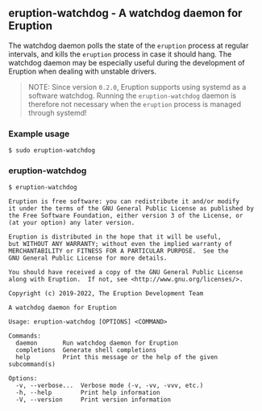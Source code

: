 ## eruption-watchdog - A watchdog daemon for Eruption

The watchdog daemon polls the state of the `eruption` process at regular intervals, and kills the `eruption` process
in case it should hang. The watchdog daemon may be especially useful during the development of Eruption when dealing
with unstable drivers.

> NOTE:
> Since version `0.2.0`, Eruption supports using systemd as a software watchdog.
> Running the `eruption-watchdog` daemon is therefore not necessary when the `eruption` process is managed through
> systemd!

### Example usage

```shell
$ sudo eruption-watchdog
```

### eruption-watchdog

```shell
$ eruption-watchdog 

Eruption is free software: you can redistribute it and/or modify
it under the terms of the GNU General Public License as published by
the Free Software Foundation, either version 3 of the License, or
(at your option) any later version.

Eruption is distributed in the hope that it will be useful,
but WITHOUT ANY WARRANTY; without even the implied warranty of
MERCHANTABILITY or FITNESS FOR A PARTICULAR PURPOSE.  See the
GNU General Public License for more details.

You should have received a copy of the GNU General Public License
along with Eruption.  If not, see <http://www.gnu.org/licenses/>.

Copyright (c) 2019-2022, The Eruption Development Team

A watchdog daemon for Eruption

Usage: eruption-watchdog [OPTIONS] <COMMAND>

Commands:
  daemon       Run watchdog daemon for Eruption
  completions  Generate shell completions
  help         Print this message or the help of the given subcommand(s)

Options:
  -v, --verbose...  Verbose mode (-v, -vv, -vvv, etc.)
  -h, --help        Print help information
  -V, --version     Print version information

```
